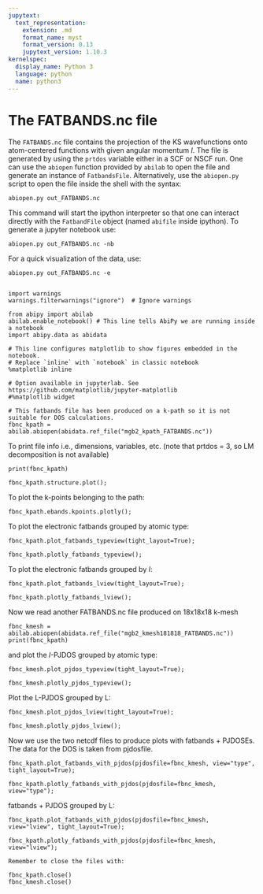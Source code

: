 ```yaml
---
jupytext:
  text_representation:
    extension: .md
    format_name: myst
    format_version: 0.13
    jupytext_version: 1.10.3
kernelspec:
  display_name: Python 3
  language: python
  name: python3
---
```


# The FATBANDS.nc file

The `FATBANDS.nc` file contains the projection of the KS wavefunctions onto atom-centered
functions with given angular momentum $l$.
The file is generated by using the `prtdos` variable either in a SCF or NSCF run.
One can use the `abiopen` function provided by `abilab` to open the file and generate an instance of `FatbandsFile`.
Alternatively, use the `abiopen.py` script to open the file inside the shell with the syntax:

    abiopen.py out_FATBANDS.nc

This command will start the ipython interpreter so that one can interact directly
with the `FatbandFile` object (named `abifile` inside ipython).
To generate a jupyter notebook use:

    abiopen.py out_FATBANDS.nc -nb

For a quick visualization of the data, use:

    abiopen.py out_FATBANDS.nc -e

```{include} snippets/plotly_matplotlib_note.md
```

```{code-cell}
import warnings
warnings.filterwarnings("ignore")  # Ignore warnings

from abipy import abilab
abilab.enable_notebook() # This line tells AbiPy we are running inside a notebook
import abipy.data as abidata

# This line configures matplotlib to show figures embedded in the notebook.
# Replace `inline` with `notebook` in classic notebook
%matplotlib inline

# Option available in jupyterlab. See https://github.com/matplotlib/jupyter-matplotlib
#%matplotlib widget
```

```{code-cell}
# This fatbands file has been produced on a k-path so it is not suitable for DOS calculations.
fbnc_kpath = abilab.abiopen(abidata.ref_file("mgb2_kpath_FATBANDS.nc"))
```

To print file info i.e., dimensions, variables, etc.
(note that prtdos = 3, so LM decomposition is not available)

```{code-cell}
print(fbnc_kpath)
```

```{code-cell}
fbnc_kpath.structure.plot();
```

To plot the k-points belonging to the path:

```{code-cell}
fbnc_kpath.ebands.kpoints.plotly();
```

To plot the electronic fatbands grouped by atomic type:

```{code-cell}
fbnc_kpath.plot_fatbands_typeview(tight_layout=True);
```

```{code-cell}
fbnc_kpath.plotly_fatbands_typeview();
```

To plot the electronic fatbands grouped by $l$:

```{code-cell}
fbnc_kpath.plot_fatbands_lview(tight_layout=True);
```

```{code-cell}
fbnc_kpath.plotly_fatbands_lview();
```

Now we read another FATBANDS.nc file produced on 18x18x18 k-mesh

```{code-cell}
fbnc_kmesh = abilab.abiopen(abidata.ref_file("mgb2_kmesh181818_FATBANDS.nc"))
print(fbnc_kpath)
```

and plot the $l$-PJDOS grouped by atomic type:

```{code-cell}
fbnc_kmesh.plot_pjdos_typeview(tight_layout=True);
```

```{code-cell}
fbnc_kmesh.plotly_pjdos_typeview();
```

Plot the L-PJDOS grouped by L:

```{code-cell}
fbnc_kmesh.plot_pjdos_lview(tight_layout=True);
```

```{code-cell}
fbnc_kmesh.plotly_pjdos_lview();
```

Now we use the two netcdf files to produce plots with fatbands + PJDOSEs.
The data for the DOS is taken from pjdosfile.

```{code-cell}
fbnc_kpath.plot_fatbands_with_pjdos(pjdosfile=fbnc_kmesh, view="type", tight_layout=True);
```

```{code-cell}
fbnc_kpath.plotly_fatbands_with_pjdos(pjdosfile=fbnc_kmesh, view="type");
```

fatbands + PJDOS grouped by L:

```{code-cell}
fbnc_kpath.plot_fatbands_with_pjdos(pjdosfile=fbnc_kmesh, view="lview", tight_layout=True);
```

```{code-cell}
fbnc_kpath.plotly_fatbands_with_pjdos(pjdosfile=fbnc_kmesh, view="lview");
```

```{warning}
Remember to close the files with:
```

```{code-cell}
fbnc_kpath.close()
fbnc_kmesh.close()
```
